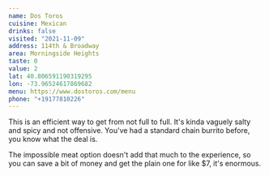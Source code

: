 ```yaml
---
name: Dos Toros
cuisine: Mexican
drinks: false
visited: "2021-11-09"
address: 114th & Broadway
area: Morningside Heights
taste: 0
value: 2
lat: 40.806591190319295
lon: -73.96524617869682
menu: https://www.dostoros.com/menu
phone: "+19177810226"
---
```


This is an efficient way to get from not full to full. It's kinda vaguely salty and spicy and not offensive. You've had a standard chain burrito before, you know what the deal is.

The impossible meat option doesn't add that much to the experience, so you can save a bit of money and get the plain one for like $7, it's enormous.
